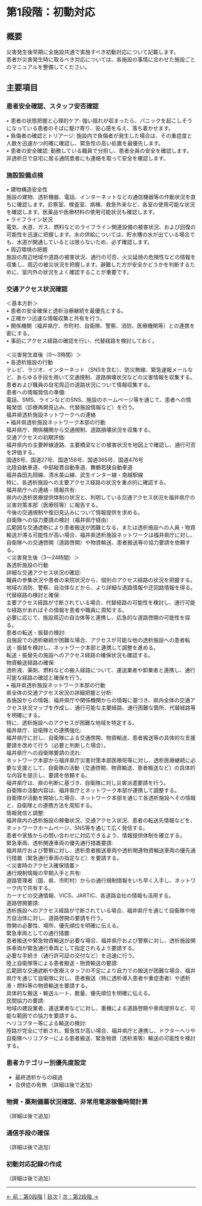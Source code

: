 # 第1段階：初動対応

## 概要<BR>
災害発生後早期に全施設共通で実施すべき初動対応について記載します。<BR>
患者が災害発生時に取るべき対応については、各施設の事情に合わせた施設ごとのマニュアルを整備してください。<BR>

## 主要項目

### 患者安全確認、スタッフ安否確認<BR>
•	患者の状態把握と心理的ケア: 強い揺れが収まったら、パニックを起こしそうになっている患者のそばに駆け寄り、安心感を与え、落ち着かせます。<BR>
•	負傷者の確認とトリアージ: 施設内で負傷者が発生した場合は、その重症度と人数を迅速かつ的確に確認し、緊急性の高い処置を最優先します。<BR>
•	患者の安全確認: 勤務している職員で分担し、患者全員の安全を確認します。非透析日で自宅に居る通院患者にも連絡を取って安全を確認します。<BR>

### 施設設備点検<BR>
•	建物構造安全性<BR>
施設の建物、透析機器、電話、インターネットなどの通信機器等の作動状況を直ちに確認します。診察室、検査室、病棟、救急外来など、各室の使用可能な状況を確認します。医薬品や医療材料の使用可能状況も確認します。<BR>
•	ライフライン状況<BR>
電気、水道、ガス、燃料などのライフライン関連設備の被害状況、および回復の可能性を迅速に把握します。水の供給については、貯水槽の水が出ている場合でも、水道が開通しているとは限らないため、必ず確認します。<BR>
•	周辺環境の把握<BR>
施設の周辺地域や道路の被害状況、通行の可否、火災延焼の危険性などの情報を収集し、周辺の被災状況を把握します。避難した方が安全かどうかを判断するために、室内外の状況をよく確認することが重要です。<BR>

### 交通アクセス状況確認<BR>
＜基本方針＞<BR>
•	患者の安全確保と透析治療継続を最優先とする。<BR>
•	正確かつ迅速な情報収集と共有を行う。<BR>
•	関係機関（福井県庁、市町村、自衛隊、警察、消防、医療機関等）との連携を密にする。<BR>
•	事前にアクセス経路の確認を行い、代替経路を検討しておく。<BR>
<BR>
＜災害発生直後（0～3時間）＞<BR>
•	各透析施設の行動<BR>
テレビ、ラジオ、インターネット（SNSを含む）、防災無線、緊急速報メールなど、あらゆる手段を用いて交通規制、道路損壊状況などの災害情報を収集する。<BR>
患者および職員の自宅周辺の道路状況について情報収集する。<BR>
患者への情報発信の準備:<BR>
電話、SMS、ラインなどのSNS、施設のホームページ等を通じて、患者への情報発信（診療再開見込み、代替施設情報など）を行う。<BR>
福井県透析施設ネットワークへの連絡<BR>
•	福井県透析施設ネットワーク本部の行動<BR>
福井県庁、関係機関から交通規制、道路損壊状況を収集する。<BR>
交通アクセスの初期評価:<BR>
福井県内の主要幹線道路、主要橋梁などの被害状況を地図上で確認し、通行可否を評価する。<BR>
国道8号、国道27号、国道158号、国道365号、国道476号<BR>
北陸自動車道、中部縦貫自動車道、舞鶴若狭自動車道<BR>
福井森田丸岡線、清水美山線、武生インター線・南越駅線<BR>
特に、各透析施設への主要アクセス経路の状況を重点的に確認する。<BR>
福井県庁への連絡・情報共有:<BR>
県内の透析医療提供体制の状況と、判明している交通アクセス状況を福井県庁の災害対策本部（医療班等）に報告する。<BR>
今後の交通規制や復旧見込みについて情報提供を求める。<BR>
自衛隊への協力要請の検討（福井県庁経由）:<BR>
広範囲な交通遮断により患者搬送が困難となる、または透析施設への人員・物資輸送が滞る可能性が高い場合、福井県透析施設ネットワークは福井県庁に対し、自衛隊への交通啓開（道路啓開）や物資輸送、患者搬送等の協力要請を依頼する。<BR>
＜災害発生後（3～24時間）＞<BR>
各透析施設の行動<BR>
詳細な交通アクセス状況の確認:<BR>
職員の参集状況や患者の来院状況から、個別のアクセス経路の状況を把握する。<BR>
地域の消防、警察、自治体などから、より詳細な道路情報や迂回路情報を得る。<BR>
代替経路の検討と確保:<BR>
主要アクセス経路が寸断されている場合、代替経路の可能性を検討し、通行可能な経路があればその情報を患者や職員に周知する。<BR>
必要に応じて、施設周辺の自治体等と連携し、応急的な道路啓開の可能性を探る。<BR>
患者の転送・振替の検討:<BR>
自施設での透析継続が困難な場合、アクセスが可能な他の透析施設への患者転送・振替を検討し、ネットワーク本部と連携して調整を進める。<BR>
転送・振替先の施設へのアクセス経路の確保状況も確認する。<BR>
物資輸送経路の確保:<BR>
透析液、薬剤、燃料などの搬入経路について、運送業者や卸業者と連携し、通行可能な経路の確認と確保を行う。<BR>
•	福井県透析施設ネットワーク本部の行動<BR>
県全体の交通アクセス状況の詳細把握と分析:<BR>
各施設からの情報、福井県庁や関係機関からの情報に基づき、県内全体の交通アクセス状況マップを作成し、通行可能な主要経路、通行困難な箇所、代替経路等を明確にする。<BR>
特に、透析施設へのアクセスが困難な地域を特定する。<BR>
福井県庁、自衛隊との連携強化:<BR>
福井県庁に対し、自衛隊による交通啓開、物資輸送、患者搬送等の具体的な支援要請を改めて行う（必要と判断した場合）。<BR>
福井県庁への自衛隊要請の流れ:<BR>
ネットワーク本部から福井県庁災害対策本部医療班等に対し、透析医療継続に必要な支援として、自衛隊の活動（交通啓開、物資輸送、患者搬送など）の具体的な内容を提示し、要請を依頼する。<BR>
福井県庁は、県の判断に基づき、自衛隊に対し災害派遣要請を行う。<BR>
自衛隊の活動内容は、福井県庁とネットワーク本部が連携して調整する。<BR>
自衛隊が活動を開始した場合、ネットワーク本部を通じて各透析施設へその情報と、自衛隊との連携方法を周知する。<BR>
情報発信と調整:<BR>
福井県内の透析施設の稼働状況、交通アクセス状況、患者の転送先情報などを、ネットワークホームページ、SNS等を通じて広く発信する。<BR>
患者や家族からの問い合わせに対応できるよう、情報提供体制を確立する。<BR>
緊急車両、透析関連車両の優先通行措置要請:<BR>
福井県庁および警察に対し、透析患者搬送車両や透析関連物資輸送車両の優先通行措置（緊急通行車両の指定など）を要請する。<BR>
＜災害時のアクセス確保措置＞<BR>
通行規制情報の早期入手と共有:<BR>
道路管理者（国、県、市町村）からの通行規制情報をいち早く入手し、ネットワーク内で共有する。<BR>
カーナビの交通情報、VICS、JARTIC、各道路会社の情報も活用する。<BR>
道路啓開要請:<BR>
透析施設へのアクセス経路が寸断されている場合、福井県庁を通じて自衛隊や地方自治体に対し、道路啓開の要請を行う。<BR>
啓開の必要性、場所、優先順位を明確に伝える。<BR>
緊急車両としての通行措置:<BR>
患者搬送や緊急物資輸送が必要な場合、福井県庁および警察に対し、透析施設関係車両が緊急通行車両として指定されるよう要請する。<BR>
必要な手続き（通行許可証の交付など）を迅速に行う。<BR>
陸上自衛隊等による患者搬送・物資輸送の要請:<BR>
広範囲な交通遮断や医療スタッフの不足により自力での搬送が困難な場合、福井県庁を通じて自衛隊に対し、患者搬送（特に透析導入患者や重症患者）や透析液・燃料等の物資輸送を要請する。<BR>
具体的な搬送・輸送ルート、数量、優先順位を明確に伝える。<BR>
民間協力の要請:<BR>
地域の建設業者、運送業者などに対し、重機による道路啓開や車両提供など、可能な範囲での協力を要請する。<BR>
ヘリコプター等による輸送の検討:<BR>
陸路が完全に寸断され、緊急性が高い場合、福井県庁と連携し、ドクターヘリや自衛隊ヘリコプターによる患者搬送、緊急物資（透析液等）輸送の可能性を検討する。<BR>

### 患者カテゴリー別優先度設定
- 最終透析からの経過
- 合併症の有無
（詳細は後で追加）

### 物資・薬剤備蓄状況確認、非常用電源稼働時間計算
（詳細は後で追加）

### 通信手段の確保
（詳細は後で追加）

### 初動対応記録の作成
（詳細は後で追加）

---
[← 前：第0段階](00-preparation.md) | [目次](index.md) | [次：第2段階 →](02-facility-response.md)
